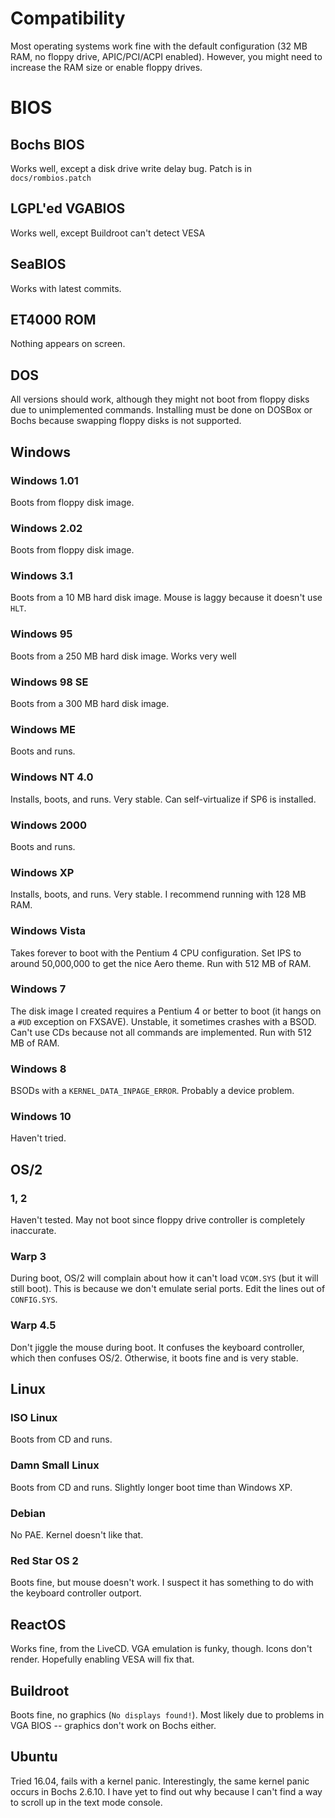 # Compatibility

Most operating systems work fine with the default configuration (32 MB RAM, no floppy drive, APIC/PCI/ACPI enabled). However, you might need to increase the RAM size or enable floppy drives. 

# BIOS

## Bochs BIOS
Works well, except a disk drive write delay bug. Patch is in `docs/rombios.patch`

## LGPL'ed VGABIOS
Works well, except Buildroot can't detect VESA

## SeaBIOS
Works with latest commits. 

## ET4000 ROM
Nothing appears on screen.

## DOS
All versions should work, although they might not boot from floppy disks due to unimplemented commands. Installing must be done on DOSBox or Bochs because swapping floppy disks is not supported. 

## Windows

### Windows 1.01
Boots from floppy disk image.

### Windows 2.02
Boots from floppy disk image.

### Windows 3.1
Boots from a 10 MB hard disk image. Mouse is laggy because it doesn't use `HLT`. 

### Windows 95
Boots from a 250 MB hard disk image. Works very well

### Windows 98 SE
Boots from a 300 MB hard disk image.

### Windows ME
Boots and runs. 

### Windows NT 4.0
Installs, boots, and runs. Very stable. Can self-virtualize if SP6 is installed. 

### Windows 2000
Boots and runs. 

### Windows XP
Installs, boots, and runs. Very stable. I recommend running with 128 MB RAM. 

### Windows Vista
Takes forever to boot with the Pentium 4 CPU configuration. Set IPS to around 50,000,000 to get the nice Aero theme. Run with 512 MB of RAM. 

### Windows 7
The disk image I created requires a Pentium 4 or better to boot (it hangs on a `#UD` exception on FXSAVE). Unstable, it sometimes crashes with a BSOD. Can't use CDs because not all commands are implemented. Run with 512 MB of RAM. 

### Windows 8
BSODs with a `KERNEL_DATA_INPAGE_ERROR`. Probably a device problem. 

### Windows 10
Haven't tried.

## OS/2 

### 1, 2
Haven't tested. May not boot since floppy drive controller is completely inaccurate. 

### Warp 3
During boot, OS/2 will complain about how it can't load `VCOM.SYS` (but it will still boot). This is because we don't emulate serial ports. Edit the lines out of `CONFIG.SYS`.

### Warp 4.5
Don't jiggle the mouse during boot. It confuses the keyboard controller, which then confuses OS/2. Otherwise, it boots fine and is very stable. 

## Linux

### ISO Linux
Boots from CD and runs. 

### Damn Small Linux
Boots from CD and runs. Slightly longer boot time than Windows XP. 

### Debian
No PAE. Kernel doesn't like that. 

### Red Star OS 2
Boots fine, but mouse doesn't work. I suspect it has something to do with the keyboard controller outport. 

## ReactOS
Works fine, from the LiveCD. VGA emulation is funky, though. Icons don't render. Hopefully enabling VESA will fix that. 

## Buildroot

Boots fine, no graphics (`No displays found!`). Most likely due to problems in VGA BIOS -- graphics don't work on Bochs either. 

## Ubuntu

Tried 16.04, fails with a kernel panic. Interestingly, the same kernel panic occurs in Bochs 2.6.10. I have yet to find out why because I can't find a way to scroll up in the text mode console. 